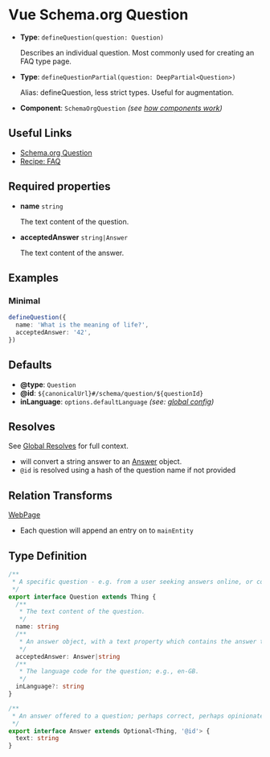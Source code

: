# Vue Schema.org Question

- **Type**: `defineQuestion(question: Question)`

  Describes an individual question. Most commonly used for creating an FAQ type page.

- **Type**: `defineQuestionPartial(question: DeepPartial<Question>)`

  Alias: defineQuestion, less strict types. Useful for augmentation.

- **Component**: `SchemaOrgQuestion` _(see [how components work](/components/))_

## Useful Links

- [Schema.org Question](https://schema.org/Question)
- [Recipe: FAQ](/guide/recipes/faq)

## Required properties

- **name** `string`

  The text content of the question.

- **acceptedAnswer** `string|Answer`

  The text content of the answer.


## Examples

### Minimal

```ts
defineQuestion({
  name: 'What is the meaning of life?',
  acceptedAnswer: '42',
})
```

## Defaults

- **@type**: `Question`
- **@id**: `${canonicalUrl}#/schema/question/${questionId}`
- **inLanguage**: `options.defaultLanguage` _(see: [global config](/guide/global-config.html))_

## Resolves

See [Global Resolves](/guide/how-it-works.html#global-resolves) for full context.

- will convert a string answer to an [Answer](https://schema.org/Answer) object.
- `@id` is resolved using a hash of the question name if not provided

## Relation Transforms

[WebPage](/api/schema/webpage)

- Each question will append an entry on to `mainEntity`

## Type Definition

```ts
/**
 * A specific question - e.g. from a user seeking answers online, or collected in a Frequently Asked Questions (FAQ) document.
 */
export interface Question extends Thing {
  /**
   * The text content of the question.
   */
  name: string
  /**
   * An answer object, with a text property which contains the answer to the question.
   */
  acceptedAnswer: Answer|string
  /**
   * The language code for the question; e.g., en-GB.
   */
  inLanguage?: string
}

/**
 * An answer offered to a question; perhaps correct, perhaps opinionated or wrong.
 */
export interface Answer extends Optional<Thing, '@id'> {
  text: string
}
```
